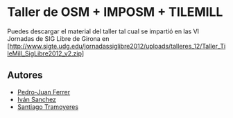 Taller de OSM + IMPOSM + TILEMILL
=================================

Puedes descargar el material  del taller tal cual se impartió en las VI Jornadas de SIG Libre de Girona en [http://www.sigte.udg.edu/jornadassiglibre2012/uploads/talleres_12/Taller_TileMill_SigLibre2012_v2.zip]

Autores
--------------

- [Pedro-Juan Ferrer](http://twitter.com/vehrka)
- [Iván Sanchez](http://twitter.com/realivansanchez)
- [Santiago Tramoyeres](http://twitter.com/santracraus)
